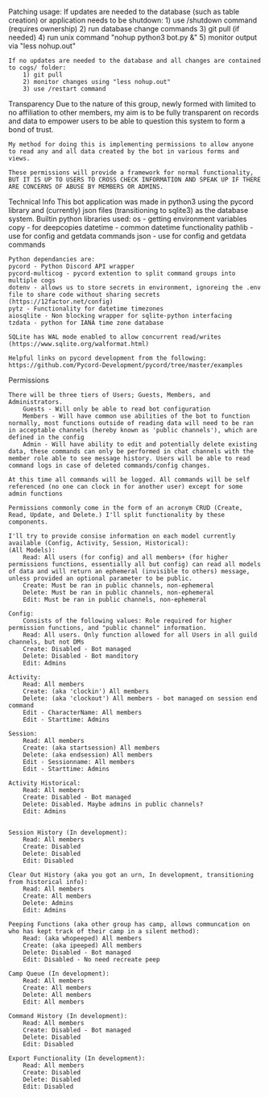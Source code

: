 Patching usage:
	If updates are needed to the database (such as table creation) or application needs to be shutdown:
		1) use /shutdown command (requires ownership)
		2) run database change commands
		3) git pull (if needed)
		4) run unix command "nohup python3 bot.py &"
		5) monitor output via "less nohup.out"
		
	If no updates are needed to the database and all changes are contained to cogs/ folder:
		1) git pull
		2) monitor changes using "less nohup.out"
		3) use /restart command

Transparency
	Due to the nature of this group, newly formed with limited to no affiliation to other members, my aim is to be fully transparent on records and data to empower users to be able to question this system to form a bond of trust.
	
	My method for doing this is implementing permissions to allow anyone to read any and all data created by the bot in various forms and views.
	
	These permissions will provide a framework for normal functionality, BUT IT IS UP TO USERS TO CROSS CHECK INFORMATION AND SPEAK UP IF THERE ARE CONCERNS OF ABUSE BY MEMBERS OR ADMINS.
	
Technical Info
	This bot application was made in python3 using the pycord library and (currently) json files (transitioning to sqlite3) as the database system.
	Builtin python libraries used:
	os - getting environment variables
	copy - for deepcopies
	datetime - common datetime functionality
	pathlib - use for config and getdata commands
	json - use for config and getdata commands
	
	Python dependancies are:
	pycord - Python Discord API wrapper
	pycord-multicog - pycord extention to split command groups into multiple cogs
	dotenv - allows us to store secrets in environment, ignoreing the .env file to share code without sharing secrets (https://12factor.net/config)
	pytz - Functionality for datetime timezones
	aiosqlite - Non blocking wrapper for sqlite-python interfacing
	tzdata - python for IANA time zone database
	
	SQLite has WAL mode enabled to allow concurrent read/writes (https://www.sqlite.org/walformat.html)
	
	Helpful links on pycord development from the following:
	https://github.com/Pycord-Development/pycord/tree/master/examples


Permissions

	There will be three tiers of Users; Guests, Members, and Administrators.
		Guests - Will only be able to read bot configuration 
		Members - Will have common use abilities of the bot to function normally, most functions outside of reading data will need to be ran in acceptable channels (hereby known as 'public channels'), which are defined in the config
		Admin - Will have ability to edit and potentially delete existing data, these commands can only be performed in chat channels with the member role able to see message history. Users will be able to read command logs in case of deleted commands/config changes.
	
	At this time all commands will be logged. All commands will be self referenced (no one can clock in for another user) except for some admin functions
	
	Permissions commonly come in the form of an acronym CRUD (Create, Read, Update, and Delete.) I'll split functionality by these components.
	
	I'll try to provide consise information on each model currently available (Config, Activity, Session, Historical):
	(All Models): 
		Read: All users (for config) and all members+ (for higher permissions functions, essentially all but config) can read all models of data and will return an ephemeral (invisible to others) message, unless provided an optional parameter to be public. 
		Create: Must be ran in public channels, non-ephemeral
		Delete: Must be ran in public channels, non-ephemeral
		Edit: Must be ran in public channels, non-ephemeral
	
	Config:
		Consists of the following values: Role required for higher permission functions, and "public channel" information.
		Read: All users. Only function allowed for all Users in all guild channels, but not DMs
		Create: Disabled - Bot managed
		Delete: Disabled - Bot manditory
		Edit: Admins 
	
	Activity:
		Read: All members 
		Create: (aka 'clockin') All members
		Delete: (aka 'clockout') All members - bot managed on session end command
		Edit - CharacterName: All members
		Edit - Starttime: Admins
		
	Session:
		Read: All members
		Create: (aka startsession) All members
		Delete: (aka endsession) All members
		Edit - Sessionname: All members
		Edit - Starttime: Admins
		
	Activity Historical:
		Read: All members
		Create: Disabled - Bot managed
		Delete: Disabled. Maybe admins in public channels?
		Edit: Admins
	
	
	Session History (In development):
		Read: All members
		Create: Disabled
		Delete: Disabled
		Edit: Disabled
		
	Clear Out History (aka you got an urn, In development, transitioning from historical info):
		Read: All members
		Create: All members
		Delete: Admins
		Edit: Admins
	
	Peeping Functions (aka other group has camp, allows communcation on who has kept track of their camp in a silent method):
		Read: (aka whopeeped) All members
		Create: (aka ipeeped) All members
		Delete: Disabled - Bot managed
		Edit: Disabled - No need recreate peep
	
	Camp Queue (In development):
		Read: All members
		Create: All members
		Delete: All members
		Edit: All members
		
	Command History (In development):
		Read: All members
		Create: Disabled - Bot managed
		Delete: Disabled
		Edit: Disabled
	
	Export Functionality (In development):
		Read: All members
		Create: Disabled
		Delete: Disabled
		Edit: Disabled
	